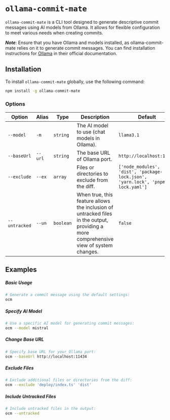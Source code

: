 # `ollama-commit-mate`

`ollama-commit-mate` is a CLI tool designed to generate descriptive commit messages using AI models from Ollama. It allows for flexible configuration to meet various needs when creating commits.

***Note***: Ensure that you have Ollama and models installed, as ollama-commit-mate relies on it to generate commit messages. You can find installation instructions for [Ollama](https://ollama.com/) in their official documentation.

## Installation

To install `ollama-commit-mate` globally, use the following command:

```bash
npm install -g ollama-commit-mate
```

### Options

| Option       | Alias   | Type     | Description                                                                                       | Default                                      |
|--------------|---------|----------|---------------------------------------------------------------------------------------------------|----------------------------------------------|
| `--model`    | `-m`    | `string` | The AI model to use (chat models in Ollama).         | `llama3.1`                                  |
| `--baseUrl`  | `--url` | `string` | The base URL of Ollama port.                                                                 | `http://localhost:11434`                    |
| `--exclude`  | `--ex`  | `array`  | Files or directories to exclude from the diff.                                                    | `['node_modules', 'dist', 'package-lock.json', 'yarn.lock', 'pnpm-lock.yaml']` |
| `--untracked`| `--un`  | `boolean`| When true, this feature allows the inclusion of untracked files in the output, providing a more comprehensive view of system changes. | `false`                                     |                                  |


## Examples
##### Basic Usage
```bash
# Generate a commit message using the default settings:
ocm
```
##### Specify AI Model
```bash
# Use a specific AI model for generating commit messages:
ocm --model mistral
```

##### Change Base URL
```bash
# Specify base URL for your Ollama port:
ocm --baseUrl http://localhost:11434
```
##### Exclude Files
```bash
# Exclude additional files or directories from the diff:
ocm --exclude 'deploy/index.ts' 'dist'
```
##### Include Untracked Files

```bash
# Include untracked files in the output:
ocm --untracked
```
